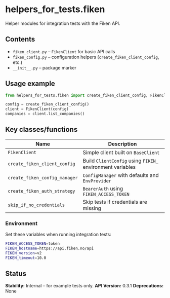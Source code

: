 # helpers_for_tests.fiken

Helper modules for integration tests with the Fiken API.

## Contents
- `fiken_client.py` – `FikenClient` for basic API calls
- `fiken_config.py` – configuration helpers (`create_fiken_client_config`, etc.)
- `__init__.py` – package marker

## Usage example
```python
from helpers_for_tests.fiken import create_fiken_client_config, FikenClient

config = create_fiken_client_config()
client = FikenClient(config)
companies = client.list_companies()
```

## Key classes/functions
| Name | Description |
| ---- | ----------- |
| `FikenClient` | Simple client built on `BaseClient` |
| `create_fiken_client_config` | Build `ClientConfig` using `FIKEN_` environment variables |
| `create_fiken_config_manager` | `ConfigManager` with defaults and `EnvProvider` |
| `create_fiken_auth_strategy` | `BearerAuth` using `FIKEN_ACCESS_TOKEN` |
| `skip_if_no_credentials` | Skip tests if credentials are missing |

### Environment
Set these variables when running integration tests:
```bash
FIKEN_ACCESS_TOKEN=token
FIKEN_hostname=https://api.fiken.no/api
FIKEN_version=v2
FIKEN_timeout=10.0
```

## Status

**Stability:** Internal – for example tests only.
**API Version:** 0.3.1
**Deprecations:** None
